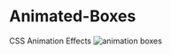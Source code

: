# Animated-Boxes
CSS Animation Effects
![animation boxes](https://github.com/w4rCode/Animated-Boxes/assets/84465419/8c3542b8-2383-41e8-a256-d557158c3229)
